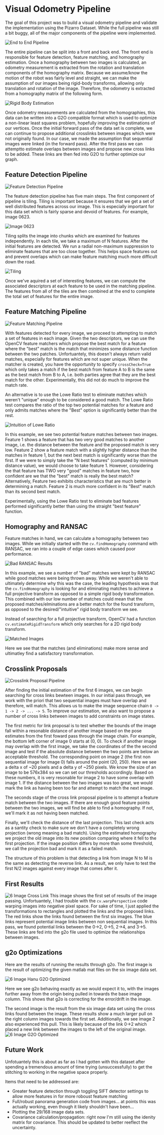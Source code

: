 # Visual Odometry Pipeline 

The goal of this project was to build a visual odometry pipeline and validate the
implementation using the Pizarro Dataset. While the full pipeline was still a bit
buggy, all of the major components of the pipeline were implemented. 

![End to End Pipeline](figures/full_pipeline.png)

The entire pipeline can be split into a front and back end. The front end is 
responsible for feature detection, feature matching, and homography estimation. 
Once a homography between two images is calculated, an odometry measurement
is extracted from the rotation and translation components of the homography
matrix. Because we assume/know the motion of the robot was fairly level and 
straight, we can make the assumption of our images being rigid-body transforms,
allowing only translation and rotation of the image. Therefore, the odometry
is extracted from a homography matrix of the following form. 

![Rigid Body Estimation](figures/transformation_matrix.png)

Once odometry measurements are calculated from the homographies, this data
can be written into a G2O compatible format which is used to optimize a non-linear
least squares problem, hopefully improving the estimations of our vertices. 
Once the initial forward pass of the data set is complete, we can continue to
propose additional crosslinks between images which were not originally found. In
our case, we made the assumption that sequential images were linked (in the forward
pass). After the first pass we can attemptto estimate overlaps between images and
propose new cross links to be added. These links are then fed into G2O to further
optimize our graph. 

## Feature Detection Pipeline
![Feature Detection Pipeline](figures/feature_detection_pipeline.png)

The feature detection pipeline has five main steps. The first component of pipeline
is tiling. Tiling is important because it ensures that we get a set of well 
distributed features across our image. This is especially important for this data
set which is fairly sparse and devoid of features. For example, image 0623.

![Image 0623](figures/0623.jpg)

Tiling splits the image into chunks which are examined for features independently. 
In each tile, we take a maximum of N features. After the initial 
features are detected. We run a radial non-maximum suppression to eliminate 
features that are too close together. This helps space features out and prevent 
overlaps which can make feature matching much more difficult down the road.

![Tiling](figures/tiling_all.png)

Once we've aquired a set of interesting features, we can compute the associated 
descriptors at each feature to be used in the matching pipeline. The features from
all of the tiles are then combined at the end to complete the total set of features
for the entire image. 

## Feature Matching Pipeline
![Feature Matching Pipeline](figures/feature_matching_pipeline.png)

With features detected for every image, we proceed to attempting to match a set 
of features in each image. Given the two descriptors, we can use the OpenCV feature
matchers which propose the best match for a feature where the "best" match is the
match that minimizes some distance function between the two patches. Unfortuantely,
this doesn't always return valid matches, especially for features which are not
super unique. When the matcher is created, you have the opportunity to specify
`crossCheck=True` which only takes a match if the best match from feature A to B 
is the same as the best match from B to A, i.e. both parties agree that they are 
the best match for the other. Experimentally, this did not do much to improve the 
match rate. 

An alternative is to use the Lowe Ratio test to eliminate matches which weren't 
"unique" enough to be considered a good match. The Lowe Ratio test compares the 
ratio of the top two potential matches for a feature and only admits matches 
where the "Best" option is significantly better than the rest. 

![Intuition of Lowe Ratio](figures/lowe_ratio.png)

In this example, we see two potential feature matches between two images. 
Feature 1 shows a feature that has two very good matches to another image, i.e. 
the distance between the feature and the proposed match is very low. Feature 2
show a feature match with a slightly higher distance than the matches in feature
1, but the next best match is significantly worse than the first. If we were to 
simply take the "N best features" (computed by minimum distance value), we  would 
choose to take feature 1. However, considering the that feature has TWO very "good"
matches in feature two, how confident are we that the "best" match is really the
best match? Alternatively, Feature two exhibits characteristics that are much
better in determining a match. Feature 2 is much more confident in its "Best" 
match than its second best match.

Experimentally, using the Lowe Ratio test to eliminate bad features performed 
significantly better than using the straight "best feature" function. 

## Homography and RANSAC

Feature matches in hand, we can calculate a homography between two images. While
we initially started with the `cv.findHomography` command with RANSAC, we ran into 
a couple of edge cases which caused poor performance. 

![Bad RANSAC Results](figures/bad_ransac.png)

In this example, we see a number of "bad" matches were kept by RANSAC while good
matches were being thrown away. While we weren't able to ultimately determine why
this was the case, the leading hypothesis was that the `cv.findHomography` is
looking for and eliminating matches to achieve a full projective transform as
opposed to a simple rigid body transformation. This combined with our low number
of matches could mean that the proposed matches/elminations are a better match for 
the found transform, as opposed to the desired/"intuitive" rigid body transform
we see. 

Instead of searching for a full projective transform, OpenCV had a function
`cv.estimateRigidTransform` which only searches for a 2D rigid body transform. 

![Matched Images](figures/matched_images.png)

Here we see that the matches (and eliminations) make more sense and ultimatley 
find a satisfactory transformation. 

## Crosslink Proposals
![Crosslink Proposal Pipeline](figures/crosslink_proposition.png)

After finding the initial estimation of the first 6 images, we can begin searching 
for cross links bewteen images. In our initial pass through, we work with the priori
that two sequential images must have overlap and therefore, will match. This 
allows us to make the image sequence chain `0 -> 1 -> 2 -> ... -> 5`. To improve
our estimation, we also want to propose a number of cross links between images
to add constraints on image states. 

The first metric for link proposal is to test whether the bounds of the image 
fall within a resonable distance of another image based on the pose estimates from
the first foward pass through the image chain. For example, the bottom left 
corner of image 0 starts at (0, 0). To check if another image may overlap with the
first image, we take the coordinates of the the second image and test if the
absolute distance between the two points are below an acceptable threshold.
The corresponding point on image 2 (the first non sequential image for image 0)
falls around the point (20, 250). Here we see a delta x of ~20 pixels and a delta
y of ~250 pixels. We know the size of an image to be 576x384 so we can set our 
thresholds accordingly. Based on these numbers, it is very resonable for image 2
to have some overlap with image 1. If the distance between the two images was
too great, we would mark the link as having been too far and attempt to match
the next image. 

The seconds stage of the cross link proposal pipeline is to attempt a feature 
match between the two images. If there are enough good feature points between 
the two images, we will find be able to find a homography. If not, we'll mark
it as not having been matched. 

Finally, we'll check the distance of the last projection. This last check
acts as a santity check to make sure we don't have a completely wrong projection
(wrong meaning a bad match). Using the estimated homography we project the old
image into its new position comparing where it fell to the first projection. 
If the image position differs by more than some threshold, we call the projection
bad and mark it as a failed match.

The structure of this problem is that detecting a link from image N to M is the
same as detecting the reverse link. As a result, we only have to test the first
N/2 images against every image that comes after it. 

## First Results
![6 Image Cross Link](figures/6_image_link_proposal.png)
This image shows the first set of results of the image passing. Unfortuantely, I
had trouble with the `cv.warpPerspective` code warping images into negative pixel 
space. For sake of time, I just applied the transformations to rectangles and 
plotted the links and the proposed links. The red links show the links found
between the first six images. The blue links represent potential image links 
between non sequential images. In this pass, we found potential links between the 
0->2, 0->5, 2->4, and 3->5. These links are fed into the g2o file used to optimize
the relationships between images. 

## g2o Optimizations
Here are the results of running the results through g2o. The first image is the
result of optimizing the given matlab mat files on the six image data set. 

![6 Image Hanu G2O Optimized](figures/g2o_optimized_hanu_set.png)

Here we see g2o behaving exactly as we would expect it to, with the images further
away from the origin being pulled in towards the base image column. This shows
that g2o is correcting for the error/drift in the image.

The second image is the result from the six image data set using the cross links
found between the image. These results show a much larger pull on the right column
images towards the first set. Additionally, we see image 2 also experienced this
pull. This is likely because of the link 0->2 which placed a new link between
the images to the left of the original image. 
![6 Image G2O Optimized](figures/g2o_optimized_6set.png)

## Future Work
Unfotuantely this is about as far as I had gotten with this dataset after spending
a tremendous amount of time trying (unsuccessfully) to get the stitching to 
working in the negative space properly.

Items that need to be addressed are:
- Greater feature detection through toggling SIFT detector settings to allow 
more features in for more roboust feature matching
- Full/robust panorama generation code from images... at points this was actually
working, even though it likely shouldn't have been...
- Plotting the 29/168 image data sets. 
- Covariance calculation/propagation: right now I'm still using the idenity matrix for
covariance. This should be updated to better reeflect the uncertainty. 




